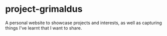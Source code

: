 # project-grimaldus
A personal website to showcase projects and interests, as well as capturing things I've learnt that I want to share.
